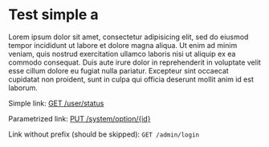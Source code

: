 # Test simple a

Lorem ipsum dolor sit amet, consectetur adipisicing elit, sed do eiusmod
tempor incididunt ut labore et dolore magna aliqua. Ut enim ad minim veniam,
quis nostrud exercitation ullamco laboris nisi ut aliquip ex ea commodo
consequat. Duis aute irure dolor in reprehenderit in voluptate velit esse
cillum dolore eu fugiat nulla pariatur. Excepteur sint occaecat cupidatat non
proident, sunt in culpa qui officia deserunt mollit anim id est laborum.

Simple link: [GET /user/status](http://example.com/#get-userstatus)

Parametrized link: [PUT /system/option/{id}](http://example.com/#put-systemoptionid)

Link without prefix (should be skipped): `GET /admin/login`
